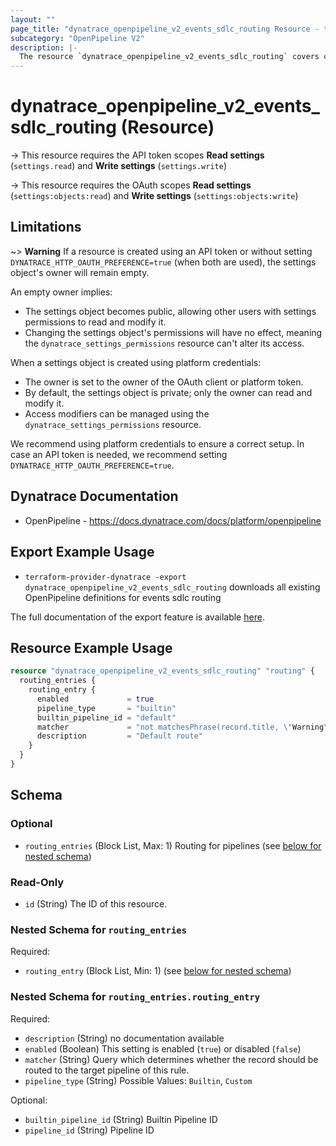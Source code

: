 ```yaml
---
layout: ""
page_title: "dynatrace_openpipeline_v2_events_sdlc_routing Resource - terraform-provider-dynatrace"
subcategory: "OpenPipeline V2"
description: |-
  The resource `dynatrace_openpipeline_v2_events_sdlc_routing` covers configuration of OpenPipeline for events sdlc routing
---
```


# dynatrace_openpipeline_v2_events_sdlc_routing (Resource)

-> This resource requires the API token scopes **Read settings** (`settings.read`) and **Write settings** (`settings.write`)

-> This resource requires the OAuth scopes **Read settings** (`settings:objects:read`) and **Write settings** (`settings:objects:write`)

## Limitations
~> **Warning** If a resource is created using an API token or without setting `DYNATRACE_HTTP_OAUTH_PREFERENCE=true` (when both are used), the settings object's owner will remain empty.

An empty owner implies:
- The settings object becomes public, allowing other users with settings permissions to read and modify it.
- Changing the settings object's permissions will have no effect, meaning the `dynatrace_settings_permissions` resource can't alter its access.

When a settings object is created using platform credentials:
- The owner is set to the owner of the OAuth client or platform token.
- By default, the settings object is private; only the owner can read and modify it.
- Access modifiers can be managed using the `dynatrace_settings_permissions` resource.

We recommend using platform credentials to ensure a correct setup.
In case an API token is needed, we recommend setting `DYNATRACE_HTTP_OAUTH_PREFERENCE=true`.

## Dynatrace Documentation

- OpenPipeline - https://docs.dynatrace.com/docs/platform/openpipeline

## Export Example Usage

- `terraform-provider-dynatrace -export dynatrace_openpipeline_v2_events_sdlc_routing` downloads all existing OpenPipeline definitions for events sdlc routing

The full documentation of the export feature is available [here](https://dt-url.net/h203qmc).

## Resource Example Usage

```terraform
resource "dynatrace_openpipeline_v2_events_sdlc_routing" "routing" {
  routing_entries {
    routing_entry {
      enabled             = true
      pipeline_type       = "builtin"
      builtin_pipeline_id = "default"
      matcher             = "not matchesPhrase(record.title, \"Warning\")"
      description         = "Default route"
    }
  }
}
```

<!-- schema generated by tfplugindocs -->
## Schema

### Optional

- `routing_entries` (Block List, Max: 1) Routing for pipelines (see [below for nested schema](#nestedblock--routing_entries))

### Read-Only

- `id` (String) The ID of this resource.

<a id="nestedblock--routing_entries"></a>
### Nested Schema for `routing_entries`

Required:

- `routing_entry` (Block List, Min: 1) (see [below for nested schema](#nestedblock--routing_entries--routing_entry))

<a id="nestedblock--routing_entries--routing_entry"></a>
### Nested Schema for `routing_entries.routing_entry`

Required:

- `description` (String) no documentation available
- `enabled` (Boolean) This setting is enabled (`true`) or disabled (`false`)
- `matcher` (String) Query which determines whether the record should be routed to the target pipeline of this rule.
- `pipeline_type` (String) Possible Values: `Builtin`, `Custom`

Optional:

- `builtin_pipeline_id` (String) Builtin Pipeline ID
- `pipeline_id` (String) Pipeline ID
